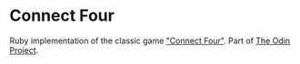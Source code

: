 # Connect Four
Ruby implementation of the classic game ["Connect Four"](https://en.wikipedia.org/wiki/Connect_Four). Part of [The Odin Project](https://www.theodinproject.com/lessons/ruby-connect-four).